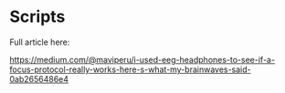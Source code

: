 # Scripts

Full article here:

https://medium.com/@maviperu/i-used-eeg-headphones-to-see-if-a-focus-protocol-really-works-here-s-what-my-brainwaves-said-0ab2656486e4
